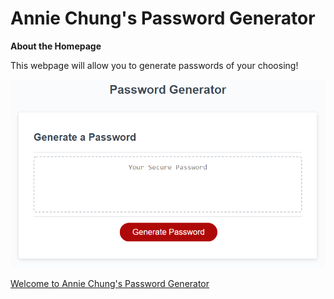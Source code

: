 # Annie Chung's Password Generator

**About the Homepage**
 
This webpage will allow you to generate passwords of your choosing!

![](https://github.com/anniec9205/Password-Generator/blob/master/Assets/03-javascript-homework-demo.png)

[Welcome to Annie Chung's Password Generator](https://anniec9205.github.io/Password-Generator)

